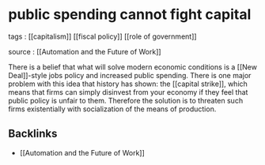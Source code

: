 # public spending cannot fight capital

tags
: [[capitalism]] [[fiscal policy]] [[role of government]]

source
: [[Automation and the Future of Work]]

There is a belief that what will solve modern economic conditions is a [[New Deal]]-style jobs policy and increased public spending. There is one major problem with this idea that history has shown: the [[capital strike]], which means that firms can simply disinvest from your economy if they feel that public policy is unfair to them. Therefore the solution is to threaten such firms existentially with socialization of the means of production.


## Backlinks

-   [[Automation and the Future of Work]]
